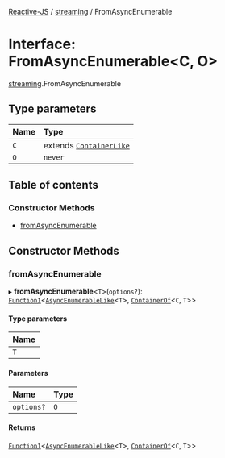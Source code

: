 [Reactive-JS](../README.md) / [streaming](../modules/streaming.md) / FromAsyncEnumerable

# Interface: FromAsyncEnumerable<C, O\>

[streaming](../modules/streaming.md).FromAsyncEnumerable

## Type parameters

| Name | Type |
| :------ | :------ |
| `C` | extends [`ContainerLike`](containers.ContainerLike.md) |
| `O` | `never` |

## Table of contents

### Constructor Methods

- [fromAsyncEnumerable](streaming.FromAsyncEnumerable.md#fromasyncenumerable)

## Constructor Methods

### fromAsyncEnumerable

▸ **fromAsyncEnumerable**<`T`\>(`options?`): [`Function1`](../modules/functions.md#function1)<[`AsyncEnumerableLike`](streaming.AsyncEnumerableLike.md)<`T`\>, [`ContainerOf`](../modules/containers.md#containerof)<`C`, `T`\>\>

#### Type parameters

| Name |
| :------ |
| `T` |

#### Parameters

| Name | Type |
| :------ | :------ |
| `options?` | `O` |

#### Returns

[`Function1`](../modules/functions.md#function1)<[`AsyncEnumerableLike`](streaming.AsyncEnumerableLike.md)<`T`\>, [`ContainerOf`](../modules/containers.md#containerof)<`C`, `T`\>\>
